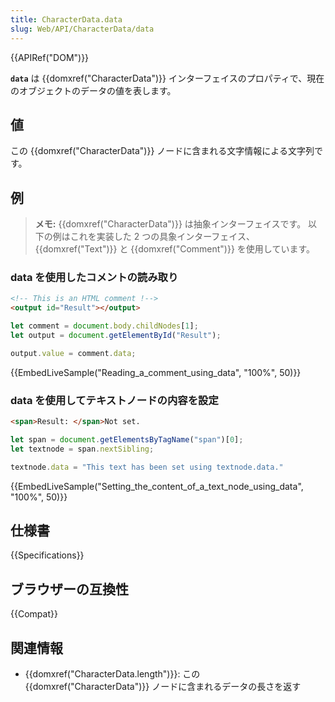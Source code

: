 ```yaml
---
title: CharacterData.data
slug: Web/API/CharacterData/data
---
```


{{APIRef("DOM")}}

**`data`** は {{domxref("CharacterData")}} インターフェイスのプロパティで、現在のオブジェクトのデータの値を表します。

## 値

この {{domxref("CharacterData")}} ノードに含まれる文字情報による文字列です。

## 例

> **メモ:** {{domxref("CharacterData")}} は抽象インターフェイスです。
> 以下の例はこれを実装した 2 つの具象インターフェイス、 {{domxref("Text")}} と {{domxref("Comment")}} を使用しています。

### data を使用したコメントの読み取り

```html
<!-- This is an HTML comment !-->
<output id="Result"></output>
```

```js
let comment = document.body.childNodes[1];
let output = document.getElementById("Result");

output.value = comment.data;
```

{{EmbedLiveSample("Reading_a_comment_using_data", "100%", 50)}}

### data を使用してテキストノードの内容を設定

```html
<span>Result: </span>Not set.
```

```js
let span = document.getElementsByTagName("span")[0];
let textnode = span.nextSibling;

textnode.data = "This text has been set using textnode.data."
```

{{EmbedLiveSample("Setting_the_content_of_a_text_node_using_data", "100%", 50)}}

## 仕様書

{{Specifications}}

## ブラウザーの互換性

{{Compat}}

## 関連情報

- {{domxref("CharacterData.length")}}: この {{domxref("CharacterData")}} ノードに含まれるデータの長さを返す

